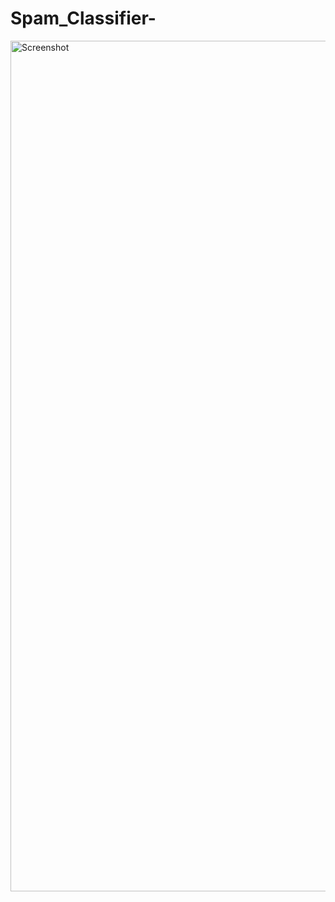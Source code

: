 # Spam_Classifier-
<img width="1361" alt="Screenshot" src="https://github.com/sudalaimony/Spam_Classifier-/assets/146368393/41f1cbd3-81e2-45aa-9ab6-348dced2aa1d">
